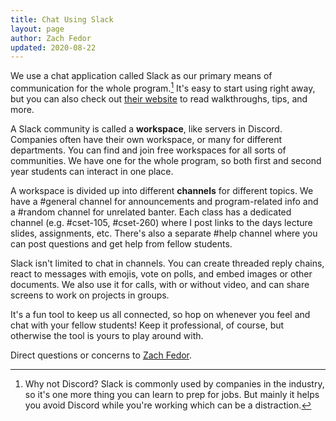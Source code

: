 ```yaml
---
title: Chat Using Slack
layout: page
author: Zach Fedor
updated: 2020-08-22
---
```


We use a chat application called Slack as our primary means of communication for the whole program.[^1] It's easy to start using right away, but you can also check out [their website](https://slack.com/resources/slack-101) to read walkthroughs, tips, and more.

A Slack community is called a **workspace**, like servers in Discord. Companies often have their own workspace, or many for different departments. You can find and join free workspaces for all sorts of communities. We have one for the whole program, so both first and second year students can interact in one place.

A workspace is divided up into different **channels** for different topics. We have a #general channel for announcements and program-related info and a #random channel for unrelated banter. Each class has a dedicated channel (e.g. #cset-105, #cset-260) where I post links to the days lecture slides, assignments, etc. There's also a separate #help channel where you can post questions and get help from fellow students.

Slack isn't limited to chat in channels. You can create threaded reply chains, react to messages with emojis, vote on polls, and embed images or other documents. We also use it for calls, with or without video, and can share screens to work on projects in groups.

It's a fun tool to keep us all connected, so hop on whenever you feel and chat with your fellow students! Keep it professional, of course, but otherwise the tool is yours to play around with.

<p class="message">
  Direct questions or concerns to <a href="mailto:fedor@stevenscollege.edu">Zach Fedor</a>.
</p>

[^1]: Why not Discord? Slack is commonly used by companies in the industry, so it's one more thing you can learn to prep for jobs. But mainly it helps you avoid Discord while you're working which can be a distraction.
